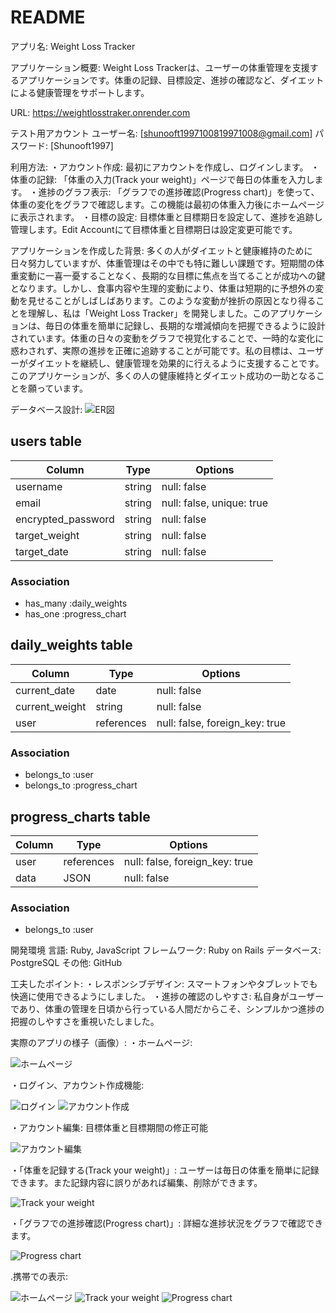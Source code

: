 # README

アプリ名: Weight Loss Tracker

アプリケーション概要:
Weight Loss Trackerは、ユーザーの体重管理を支援するアプリケーションです。体重の記録、目標設定、進捗の確認など、ダイエットによる健康管理をサポートします。

URL:
https://weightlosstraker.onrender.com

テスト用アカウント
ユーザー名: [shunooft1997100819971008@gmail.com]
パスワード: [Shunooft1997]

利用方法:
・アカウント作成: 最初にアカウントを作成し、ログインします。
・体重の記録: 「体重の入力(Track your weight)」ページで毎日の体重を入力します。
・進捗のグラフ表示: 「グラフでの進捗確認(Progress chart)」を使って、体重の変化をグラフで確認します。この機能は最初の体重入力後にホームページに表示されます。
・目標の設定: 目標体重と目標期日を設定して、進捗を追跡し管理します。Edit Accountにて目標体重と目標期日は設定変更可能です。

アプリケーションを作成した背景:
 多くの人がダイエットと健康維持のために日々努力していますが、体重管理はその中でも特に難しい課題です。短期間の体重変動に一喜一憂することなく、長期的な目標に焦点を当てることが成功への鍵となります。しかし、食事内容や生理的変動により、体重は短期的に予想外の変動を見せることがしばしばあります。このような変動が挫折の原因となり得ることを理解し、私は「Weight Loss Tracker」を開発しました。このアプリケーションは、毎日の体重を簡単に記録し、長期的な増減傾向を把握できるように設計されています。体重の日々の変動をグラフで視覚化することで、一時的な変化に惑わされず、実際の進捗を正確に追跡することが可能です。私の目標は、ユーザーがダイエットを継続し、健康管理を効果的に行えるように支援することです。このアプリケーションが、多くの人の健康維持とダイエット成功の一助となることを願っています。

データベース設計:
![ER図](app/assets/images/ER.jpg)

## users table

| Column             | Type   | Options                   |
|--------------------|--------|---------------------------|
| username           | string | null: false               |
| email              | string | null: false, unique: true |
| encrypted_password | string | null: false               |
| target_weight      | string | null: false               |
| target_date        | string | null: false               |

### Association

- has_many :daily_weights
- has_one :progress_chart

## daily_weights table

| Column             | Type       | Options                        |
|----------------    |------------|--------------------------------|
| current_date       | date       | null: false                    |
| current_weight     | string     | null: false                    |
| user               | references | null: false, foreign_key: true |

### Association

- belongs_to :user
- belongs_to :progress_chart

## progress_charts table

| Column             | Type       | Options                        |
|--------------------|------------|--------------------------------|
| user               | references | null: false, foreign_key: true |
| data               | JSON       | null: false                    |
### Association

- belongs_to :user

開発環境
言語: Ruby, JavaScript
フレームワーク: Ruby on Rails
データベース: PostgreSQL
その他: GitHub

工夫したポイント:
・レスポンシブデザイン: スマートフォンやタブレットでも快適に使用できるようにしました。
・進捗の確認のしやすさ: 私自身がユーザーであり、体重の管理を日頃から行っている人間だからこそ、シンプルかつ進捗の把握のしやすさを重視いたしました。

実際のアプリの様子（画像）:
・ホームページ:

![ホームページ](app/assets/images/home.jpg)

・ログイン、アカウント作成機能:

![ログイン](app/assets/images/login.jpg)
![アカウント作成](app/assets/images/signup.jpg)

・アカウント編集: 目標体重と目標期間の修正可能

![アカウント編集](app/assets/images/edit.jpg)

・「体重を記録する(Track your weight)」: ユーザーは毎日の体重を簡単に記録できます。また記録内容に誤りがあれば編集、削除ができます。

![Track your weight](app/assets/images/track_your_weight.jpg)

・「グラフでの進捗確認(Progress chart)」: 詳細な進捗状況をグラフで確認できます。

![Progress chart](app/assets/images/progress_chart.jpg)

.携帯での表示:

![ホームページ](app/assets/images/phonepic_home.jpg)
![Track your weight](app/assets/images/phonepic_track_your_weight.jpg)
![Progress chart](app/assets/images/phonepic_progress_chart.jpg)
